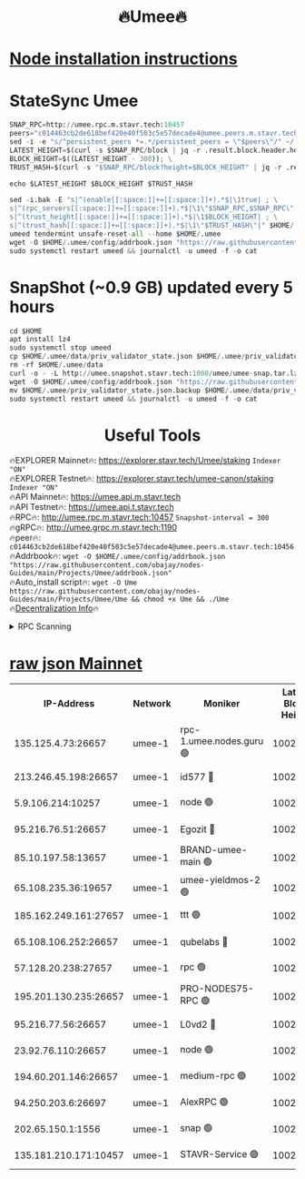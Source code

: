 <h1 align="center"> 🔥Umee🔥</h1>


[Node installation instructions](https://github.com/obajay/nodes-Guides/tree/main/Projects/Umee)
=
# StateSync Umee
```python
SNAP_RPC=http://umee.rpc.m.stavr.tech:10457
peers="c014463cb2de618bef420e40f503c5e57decade4@umee.peers.m.stavr.tech:10456"
sed -i -e "s/^persistent_peers *=.*/persistent_peers = \"$peers\"/" ~/.umee/config/config.toml
LATEST_HEIGHT=$(curl -s $SNAP_RPC/block | jq -r .result.block.header.height); \
BLOCK_HEIGHT=$((LATEST_HEIGHT - 300)); \
TRUST_HASH=$(curl -s "$SNAP_RPC/block?height=$BLOCK_HEIGHT" | jq -r .result.block_id.hash)

echo $LATEST_HEIGHT $BLOCK_HEIGHT $TRUST_HASH

sed -i.bak -E "s|^(enable[[:space:]]+=[[:space:]]+).*$|\1true| ; \
s|^(rpc_servers[[:space:]]+=[[:space:]]+).*$|\1\"$SNAP_RPC,$SNAP_RPC\"| ; \
s|^(trust_height[[:space:]]+=[[:space:]]+).*$|\1$BLOCK_HEIGHT| ; \
s|^(trust_hash[[:space:]]+=[[:space:]]+).*$|\1\"$TRUST_HASH\"|" $HOME/.umee/config/config.toml
umeed tendermint unsafe-reset-all --home $HOME/.umee
wget -O $HOME/.umee/config/addrbook.json "https://raw.githubusercontent.com/obajay/nodes-Guides/main/Projects/Umee/addrbook.json"
sudo systemctl restart umeed && journalctl -u umeed -f -o cat
```
# SnapShot (~0.9 GB) updated every 5 hours
```python
cd $HOME
apt install lz4
sudo systemctl stop umeed
cp $HOME/.umee/data/priv_validator_state.json $HOME/.umee/priv_validator_state.json.backup
rm -rf $HOME/.umee/data
curl -o - -L http://umee.snapshot.stavr.tech:1000/umee/umee-snap.tar.lz4 | lz4 -c -d - | tar -x -C $HOME/.umee --strip-components 2
wget -O $HOME/.umee/config/addrbook.json "https://raw.githubusercontent.com/obajay/nodes-Guides/main/Projects/Umee/addrbook.json"
mv $HOME/.umee/priv_validator_state.json.backup $HOME/.umee/data/priv_validator_state.json
sudo systemctl restart umeed && journalctl -u umeed -f -o cat
```
 <h1 align="center"> Useful Tools</h1>

🔥EXPLORER Mainnet🔥:      https://explorer.stavr.tech/Umee/staking             `Indexer "ON"` \
🔥EXPLORER Testnet🔥:        https://explorer.stavr.tech/umee-canon/staking      `Indexer "ON"` \
🔥API Mainnet🔥:                   https://umee.api.m.stavr.tech \
🔥API Testnet🔥:                     https://umee.api.t.stavr.tech \
🔥RPC🔥:                                   http://umee.rpc.m.stavr.tech:10457                     `Snapshot-interval = 300` \
🔥gRPC🔥:                              http://umee.grpc.m.stavr.tech:1190 \
🔥peer🔥:                     `c014463cb2de618bef420e40f503c5e57decade4@umee.peers.m.stavr.tech:10456` \
🔥Addrbook🔥:    ```wget -O $HOME/.umee/config/addrbook.json "https://raw.githubusercontent.com/obajay/nodes-Guides/main/Projects/Umee/addrbook.json"``` \
🔥Auto_install script🔥: ```wget -O Ume https://raw.githubusercontent.com/obajay/nodes-Guides/main/Projects/Umee/Ume && chmod +x Ume && ./Ume``` \
🔥[Decentralization Info](https://github.com/obajay/StateSync-snapshots/tree/main/Projects/Umee/Decentralization)🔥

<details>
<summary>RPC Scanning</summary>

<h2 align="center"> We scan nodes in real time every 4 hours. And we provide the final result of RPC endpoints.
We cannot influence the operation of these nodes in any way. </h2>


```python
If Voting Power is higher than 0 --> then the Node is a validator of the network and may be subject to attack and be a potential threat to the chain.
```
```python
We marked such validators with a red symbol
```

</details>

[raw json Mainnet](https://rpc-check.umeem.stavr.tech/umeem/rpc-umeem-result.json)
=



<table><tr><th>IP-Address</th><th>Network</th><th>Moniker</th><th>Latest Block Height</th><th>Earliest Block Height</th><th>Catching Up</th><th>Tx Index</th><th>Voting Power</th><th>Scan Time</th></tr><tr><td>135.125.4.73:26657</td><td>umee-1</td><td>rpc-1.umee.nodes.guru 🟢</td><td>10029070</td><td>5167386</td><td>False</td><td>on</td><td>0</td><td>2024-01-07T11:15:42.686053878UTC</td></tr><tr><td>213.246.45.198:26657</td><td>umee-1</td><td>id577 🔴</td><td>10029053</td><td>7100001</td><td>False</td><td>on</td><td>35105477</td><td>2024-01-07T11:14:08.560344015UTC</td></tr><tr><td>5.9.106.214:10257</td><td>umee-1</td><td>node 🟢</td><td>10029064</td><td>7942001</td><td>False</td><td>on</td><td>0</td><td>2024-01-07T11:15:11.066858612UTC</td></tr><tr><td>95.216.76.51:26657</td><td>umee-1</td><td>Egozit 🔴</td><td>10029070</td><td>8262001</td><td>False</td><td>off</td><td>38182257</td><td>2024-01-07T11:15:42.337965291UTC</td></tr><tr><td>85.10.197.58:13657</td><td>umee-1</td><td>BRAND-umee-main 🟢</td><td>10029056</td><td>8427832</td><td>False</td><td>on</td><td>0</td><td>2024-01-07T11:14:26.011114583UTC</td></tr><tr><td>65.108.235.36:19657</td><td>umee-1</td><td>umee-yieldmos-2 🟢</td><td>10029046</td><td>9575548</td><td>False</td><td>on</td><td>0</td><td>2024-01-07T11:13:22.987815239UTC</td></tr><tr><td>185.162.249.161:27657</td><td>umee-1</td><td>ttt 🟢</td><td>10029061</td><td>9733423</td><td>False</td><td>on</td><td>0</td><td>2024-01-07T11:14:55.364082522UTC</td></tr><tr><td>65.108.106.252:26657</td><td>umee-1</td><td>qubelabs 🔴</td><td>10029057</td><td>9761001</td><td>False</td><td>on</td><td>36662161</td><td>2024-01-07T11:14:26.400642116UTC</td></tr><tr><td>57.128.20.238:27657</td><td>umee-1</td><td>rpc 🟢</td><td>10029066</td><td>9880933</td><td>False</td><td>on</td><td>0</td><td>2024-01-07T11:15:19.527024731UTC</td></tr><tr><td>195.201.130.235:26657</td><td>umee-1</td><td>PRO-NODES75-RPC 🟢</td><td>10029064</td><td>9929063</td><td>False</td><td>on</td><td>0</td><td>2024-01-07T11:15:07.843081522UTC</td></tr><tr><td>95.216.77.56:26657</td><td>umee-1</td><td>L0vd2 🔴</td><td>10029072</td><td>9929072</td><td>False</td><td>off</td><td>37314617</td><td>2024-01-07T11:15:59.877558170UTC</td></tr><tr><td>23.92.76.110:26657</td><td>umee-1</td><td>node 🟢</td><td>10029076</td><td>9953901</td><td>False</td><td>on</td><td>0</td><td>2024-01-07T11:16:21.391157189UTC</td></tr><tr><td>194.60.201.146:26657</td><td>umee-1</td><td>medium-rpc 🟢</td><td>10029055</td><td>9984137</td><td>False</td><td>on</td><td>0</td><td>2024-01-07T11:14:15.102865057UTC</td></tr><tr><td>94.250.203.6:26697</td><td>umee-1</td><td>AlexRPC 🟢</td><td>10029054</td><td>9998001</td><td>False</td><td>on</td><td>0</td><td>2024-01-07T11:14:19.604867600UTC</td></tr><tr><td>202.65.150.1:1556</td><td>umee-1</td><td>snap 🟢</td><td>10029064</td><td>10022160</td><td>False</td><td>on</td><td>0</td><td>2024-01-07T11:15:08.782981914UTC</td></tr><tr><td>135.181.210.171:10457</td><td>umee-1</td><td>STAVR-Service 🟢</td><td>10029071</td><td>10027363</td><td>False</td><td>on</td><td>0</td><td>2024-01-07T11:15:49.263129196UTC</td></tr></table>
